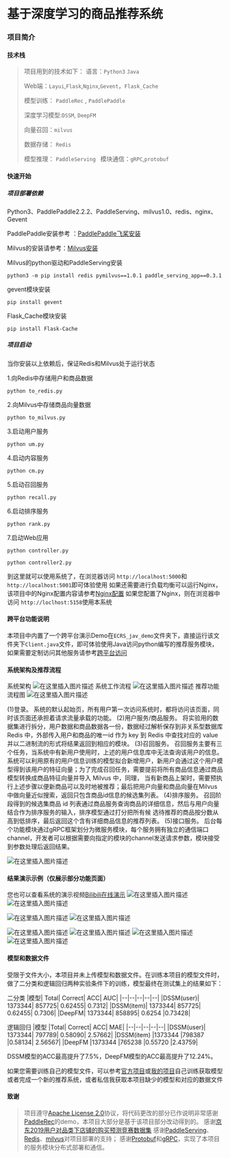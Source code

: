 # 基于深度学习的商品推荐系统

### 项目简介
#### 技术栈
>项目用到的技术如下：
>语言：`Python3` `Java`
>
>Web端：`Layui`,`Flask`,`Nginx`,`Gevent`，`Flask_Cache`
>
>模型训练： `PaddleRec` , `PaddlePaddle` 
>
>深度学习模型:`DSSM`, `DeepFM`
>
>向量召回：`milvus`
>
>数据存储： `Redis` 
>
>模型推理： `PaddleServing
>`
>模块通信：`gRPC`,`protobuf`

#### 快速开始
##### 项目部署依赖
Python3、PaddlePaddle2.2.2、PaddleServing、milvus1.0、redis、nginx、Gevent

PaddlePaddle安装参考 ：[PaddlePaddle飞桨安装](https://www.paddlepaddle.org.cn/install/quick?docurl=/documentation/docs/zh/develop/install/pip/windows-pip.html)

Milvus的安装请参考：[Milvus安装](https://blog.csdn.net/weixin_44524687/article/details/125191687?csdn_share_tail=%7B%22type%22:%22blog%22,%22rType%22:%22article%22,%22rId%22:%22125191687%22,%22source%22:%22weixin_44524687%22%7D&ctrtid=w3I8z)

Milvus的python驱动和PaddleServing安装
```shell
python3 -m pip install redis pymilvus==1.0.1 paddle_serving_app==0.3.1
```
gevent模块安装
```shell
pip install gevent
```
Flask_Cache模块安装
```shell
pip install Flask-Cache
```
##### 项目启动
当你安装以上依赖后，保证Redis和Milvus处于运行状态

1.向Redis中存储用户和商品数据
```shell
python to_redis.py
```
2.向Milvus中存储商品向量数据
```shell
python to_milvus.py
```
3.启动用户服务
```shell
python um.py
```
4.启动内容服务
```shell
python cm.py
```
5.启动召回服务
```shell
python recall.py
```
6.启动排序服务
```shell
python rank.py
```
7.启动Web应用
```shell
python controller.py

python controller2.py
```
到这里就可以使用系统了，在浏览器访问 `http://localhost:5000`和`http://localhost:5001`即可体验使用
如果还需要进行负载均衡可以运行Nginx，该项目中的Nginx配置内容请参考[Nginx配置](https://blog.csdn.net/weixin_44524687/article/details/125210575)
如果您配置了Nginx，则在浏览器中访问 `http://loclhost:5158`使用本系统

#### 跨平台功能说明
本项目中内置了一个跨平台演示Demo在`ECRS_jav_demo`文件夹下，直接运行该文件夹下`Client.java`文件，即可体验使用Java访问python编写的推荐服务模块，如果需要定制访问其他服务请参考[跨平台访问](https://blog.csdn.net/weixin_44524687/article/details/124614018)

#### 系统架构及推荐流程
系统架构
![在这里插入图片描述](https://img-blog.csdnimg.cn/873403086dbb4f3795844f7661ffe376.png)
系统工作流程
![在这里插入图片描述](https://img-blog.csdnimg.cn/b449665335644d5a84ed2b2938fceef6.png)
推荐功能流程图
![在这里插入图片描述](https://img-blog.csdnimg.cn/59e7fa6c55ef412cbbbdc71c3ea33f65.png)




(1)登录。
系统的默认起始页，所有用户第一次访问系统时，都将访问该页面，同时该页面还承担着请求流量承载的功能。
(2)用户服务/商品服务。
将实验用的数据集进行拆分，用户数据和商品数据各一份，数据经过解析保存到非关系型数据库 Redis 中，外部传入用户和商品的唯一id 作为 key 到 Redis 中查找对应的 value 并以二进制流的形式将结果返回到相应的模块。
(3)召回服务。
召回服务主要有三个任务，当系统中有新用户使用时，上述的用户信息库中无法查询该用户的信息。系统可以利用原有的用户信息训练的模型拟合新增用户，新用户会通过这个用户模型得到该用户的特征向量；为了完成召回任务，需要提前将所有商品信息通过商品模型转换成商品特征向量并导入 Milvus 中，同理， 当有新商品上架时，需要预执行上述步骤以便新商品可以及时地被推荐；最后把用户向量和商品向量在Milvus 中做向量近似搜索，返回只包含商品id信息的候选集列表。 
(4)排序服务。
召回阶段得到的候选集商品 id 列表通过商品服务查询商品的详细信息，然后与用户向量结合作为排序服务的输入，排序模型通过打分把所有候 选待推荐的商品按分数从高到低排序，最后返回这个含有详细商品信息的推荐列表。
(5)接口服务。
后台每个功能模块通过gRPC框架划分为微服务模块，每个服务拥有独立的通信端口channel，开发者可以根据需要向指定的模块的channel发送请求参数，模块接受到参数处理后返回结果。


![在这里插入图片描述](https://img-blog.csdnimg.cn/eac9c45de18c423b815ebdc65a3e22dc.png)










#### 结果演示示例（仅展示部分功能页面）
您也可以查看系统的演示视频[Bilibili在线演示](https://www.bilibili.com/video/BV1GZ4y1t7bL/)
![在这里插入图片描述](https://img-blog.csdnimg.cn/069fc076288648d1ba9825d65163dbc2.png)
![在这里插入图片描述](https://img-blog.csdnimg.cn/59b9e50247234ea48b9d2b192994ca33.png)

![在这里插入图片描述](https://img-blog.csdnimg.cn/fcfbc59585f14126b38ec714cac55f45.png)
![在这里插入图片描述](https://img-blog.csdnimg.cn/ae476035cbf34e848053be9079e84615.png)

![在这里插入图片描述](https://img-blog.csdnimg.cn/1589d28707824e84b59e0bcaa32c5b17.png)
![在这里插入图片描述](https://img-blog.csdnimg.cn/336442387e7447cfa53cd1bf07ed0695.png)
![在这里插入图片描述](https://img-blog.csdnimg.cn/c3a2fdcd251a40dcbefe5c1daf4810fe.png)
![在这里插入图片描述](https://img-blog.csdnimg.cn/25d89dc344ed4c518e8192559242e1d0.png)


#### 模型和数据文件
受限于文件大小，本项目并未上传模型和数据文件。在训练本项目的模型文件时，做了二分类和逻辑回归两种实验条件下的训练，模型最终在测试集上的结果如下：

二分类
|模型|	Total|	Correct|	ACC|	AUC|
|--|--|--|--|--|
|DSSM(user)|	1373344|	857725|	0.62455|	0.7312|
|DSSM(item)|	1373344|	857725|	0.62455|	0.7306|
|DeepFM|	1373344|	858895|	0.6254	|0.73428|

逻辑回归
|模型	|Total|	Correct|	ACC|	MAE|
|--|--|--|--|--|
|DSSM(user)|	1373344|	797789|	0.58090|	2.57662|
|DSSM(item)	|1373344	|798387	|0.58134|	2.56567|
|DeepFM	|1373344	|765238	|0.55720	|2.43759|

DSSM模型的ACC最高提升了7.5%，DeepFM模型的ACC最高提升了12.24%。

如果您需要训练自己的模型文件，可以参考[官方项目](https://aistudio.baidu.com/aistudio/projectdetail/1481839)或[我的项目](https://aistudio.baidu.com/aistudio/projectdetail/3370104)自己训练获取模型或者完成一个新的推荐系统，或者私信我获取本项目缺少的模型和对应的数据文件

#### 致谢
>项目遵守[Apache License 2.0](http://www.apache.org/licenses/)协议，将代码更改的部分已作说明非常感谢[PaddleRec](https://github.com/PaddlePaddle/PaddleRec)的demo，本项目大部分是基于该项目部分改动得到的。
感谢[京东2019用户对品类下店铺的购买预测竞赛数据集](https://jdata.jd.com/html/detail.html?id=8)
感谢[PaddleServing](https://github.com/PaddlePaddle/Serving)、[Redis](https://github.com/Redis)、[milvus](https://github.com/milvus-io/milvus)对项目部署的支持；
感谢[Protobuf](https://github.com/protocolbuffers/protobuf)和[gRPC](https://github.com/grpc/grpc)，实现了本项目的服务模块分布式部署和通信。
